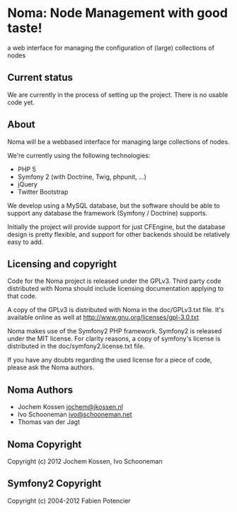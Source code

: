 Noma: Node Management with good taste!
======================================

a web interface for managing the configuration of (large) collections of nodes

Current status
--------------

We are currently in the process of setting up the project. There is no usable
code yet.

About
-----

Noma will be a webbased interface for managing large collections of nodes.

We're currently using the following technologies:

 * PHP 5
 * Symfony 2 (with Doctrine, Twig, phpunit, ...)
 * jQuery
 * Twitter Bootstrap

We develop using a MySQL database, but the software should be able to support
any database the framework (Symfony / Doctrine) supports.

Initially the project will provide support for just CFEngine, but the database
design is pretty flexible, and support for other backends should be relatively
easy to add.

Licensing and copyright
-----------------------

Code for the Noma project is released under the GPLv3. Third party code
distributed with Noma should include licensing documentation applying to that
code.

A copy of the GPLv3 is distributed with Noma in the doc/GPLv3.txt file. It's
available online as well at http://www.gnu.org/licenses/gpl-3.0.txt

Noma makes use of the Symfony2 PHP framework. Symfony2 is released under the
MIT license. For clarity reasons, a copy of symfony's license is distributed in
the doc/symfony2.license.txt file.

If you have any doubts regarding the used license for a piece of code, please
ask the Noma authors.

Noma Authors
------------

* Jochem Kossen <jochem@jkossen.nl>
* Ivo Schooneman <ivo@schooneman.net>
* Thomas van der Jagt

Noma Copyright
--------------
Copyright (c) 2012 Jochem Kossen, Ivo Schooneman

Symfony2 Copyright
------------------
Copyright (c) 2004-2012 Fabien Potencier

